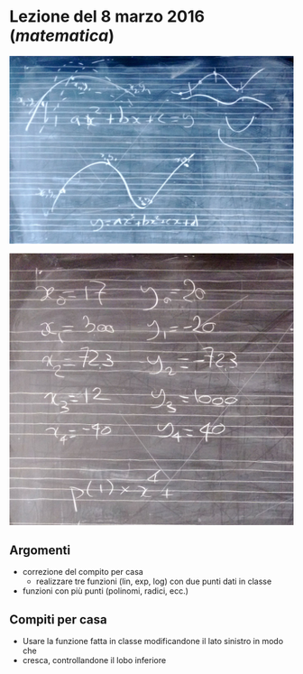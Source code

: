 # Lezione del 8 marzo 2016 (*matematica*)

![blackboard 1](./P_20160308_1.jpg)

![blackboard 2](./P_20160308_2.jpg)

## Argomenti

* correzione del compito per casa
  * realizzare tre funzioni (lin, exp, log) con due punti dati in classe
* funzioni con più punti (polinomi, radici, ecc.)

## Compiti per casa

* Usare la funzione fatta in classe modificandone il lato sinistro in modo che
 * cresca, controllandone il lobo inferiore
